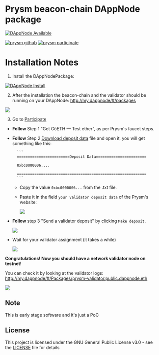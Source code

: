 # Prysm beacon-chain DAppNode package

[![DAppNode Available](https://img.shields.io/badge/DAppNode-Available-brightgreen.svg)](http://my.dappnode/#/installer/prysm-beacon-chain.public.dappnode.eth)

[![prysm github](https://img.shields.io/badge/prysm-Github-blue.svg)](https://prylabs.net/)
[![prysm participate](https://img.shields.io/badge/prysm-participate-753a88.svg)](https://prylabs.net/participate?node=dappnode)

# Installation Notes

1. Install the DAppNodePackage: 

[![DAppNode Install](https://img.shields.io/badge/DAppNode-Install-blue.svg)](http://my.dappnode/#/installer/prysm-beacon-chain.public.dappnode.eth)

2. After the installation the beacon-chain and the validator should be running on your DAppNode: http://my.dappnode/#/packages

![](https://i.imgur.com/11y8pgQ.png)

3. Go to [Participate](https://prylabs.net/participate?node=dappnode)

* **Follow** Step 1 "Get GöETH — Test ether", as per Prysm's faucet steps.

* **Follow** Step 2 [Download deposit data](http://my.dappnode/#/packages/prysm-validator.public.dappnode.eth/file-manager?from=%2Fdata%2Fdeposit_data.txt) file and open it, you will get something like this:

        ```
        ========================Deposit Data=======================

        0xbc0000006....

        ===========================================================
        ```

    * Copy the value `0xbc0000006...` from the .txt file.

    * Paste it in the field `your validator deposit data` of the Prysm's website:

        ![](https://i.imgur.com/a29SNWI.png)

* **Follow** step 3 "Send a validator deposit" by clicking `Make deposit`.

    ![](https://i.imgur.com/bEM7vlL.png)


* Wait for your validator assignment (it takes a while)

    ![](https://i.imgur.com/DeZqiNV.png)


**Congratulations! Now you should have a network validator node on testnet!**

You can check it by looking at the validator logs: http://my.dappnode/#/Packages/prysm-validator.public.dappnode.eth

![](https://i.imgur.com/Sfq88es.png)

## Note

This is early stage software and it's just a PoC

## License

This project is licensed under the GNU General Public License v3.0 - see the [LICENSE](LICENSE) file for details
